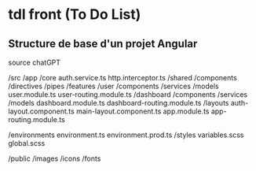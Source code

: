 # tdl front (To Do List)

## Structure de base d'un projet Angular

source chatGPT

/src
  /app
    /core
      auth.service.ts
      http.interceptor.ts
    /shared
      /components
      /directives
      /pipes
    /features
      /user
        /components
        /services
        /models
        user.module.ts
        user-routing.module.ts
      /dashboard
        /components
        /services
        /models
        dashboard.module.ts
        dashboard-routing.module.ts
    /layouts
      auth-layout.component.ts
      main-layout.component.ts
    app.module.ts
    app-routing.module.ts

  /environments
    environment.ts
    environment.prod.ts
  /styles
    variables.scss
    global.scss

/public
  /images
  /icons
  /fonts